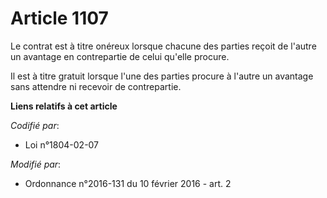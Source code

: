 # Article 1107

Le contrat est à titre onéreux lorsque chacune des parties reçoit de l'autre un avantage en contrepartie de celui qu'elle
procure. 

Il est à titre gratuit lorsque l'une des parties procure à l'autre un avantage sans attendre ni recevoir de contrepartie.

**Liens relatifs à cet article**

_Codifié par_:

  - Loi n°1804-02-07

_Modifié par_:

  - Ordonnance n°2016-131 du 10 février 2016 - art. 2
